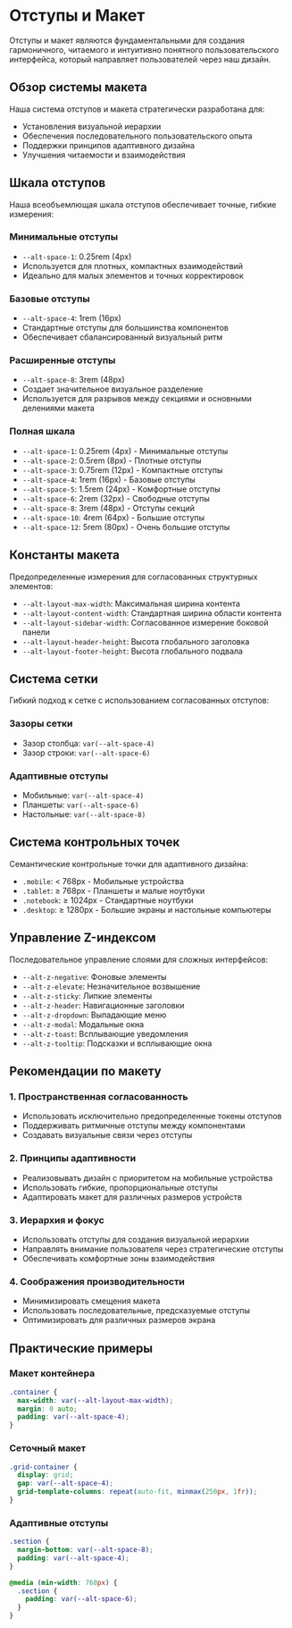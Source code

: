 # Отступы и Макет

Отступы и макет являются фундаментальными для создания гармоничного, читаемого и интуитивно понятного пользовательского интерфейса, который направляет пользователей через наш дизайн.

## Обзор системы макета

Наша система отступов и макета стратегически разработана для:
- Установления визуальной иерархии
- Обеспечения последовательного пользовательского опыта
- Поддержки принципов адаптивного дизайна
- Улучшения читаемости и взаимодействия

## Шкала отступов

Наша всеобъемлющая шкала отступов обеспечивает точные, гибкие измерения:

### Минимальные отступы
- `--alt-space-1`: 0.25rem (4px)
- Используется для плотных, компактных взаимодействий
- Идеально для малых элементов и точных корректировок

### Базовые отступы
- `--alt-space-4`: 1rem (16px)
- Стандартные отступы для большинства компонентов
- Обеспечивает сбалансированный визуальный ритм

### Расширенные отступы
- `--alt-space-8`: 3rem (48px)
- Создает значительное визуальное разделение
- Используется для разрывов между секциями и основными делениями макета

### Полная шкала
- `--alt-space-1`: 0.25rem (4px) - Минимальные отступы
- `--alt-space-2`: 0.5rem (8px) - Плотные отступы
- `--alt-space-3`: 0.75rem (12px) - Компактные отступы
- `--alt-space-4`: 1rem (16px) - Базовые отступы
- `--alt-space-5`: 1.5rem (24px) - Комфортные отступы
- `--alt-space-6`: 2rem (32px) - Свободные отступы
- `--alt-space-8`: 3rem (48px) - Отступы секций
- `--alt-space-10`: 4rem (64px) - Большие отступы
- `--alt-space-12`: 5rem (80px) - Очень большие отступы

## Константы макета

Предопределенные измерения для согласованных структурных элементов:

- `--alt-layout-max-width`: Максимальная ширина контента
- `--alt-layout-content-width`: Стандартная ширина области контента
- `--alt-layout-sidebar-width`: Согласованное измерение боковой панели
- `--alt-layout-header-height`: Высота глобального заголовка
- `--alt-layout-footer-height`: Высота глобального подвала

## Система сетки

Гибкий подход к сетке с использованием согласованных отступов:

### Зазоры сетки
- Зазор столбца: `var(--alt-space-4)`
- Зазор строки: `var(--alt-space-6)`

### Адаптивные отступы
- Мобильные: `var(--alt-space-4)`
- Планшеты: `var(--alt-space-6)`
- Настольные: `var(--alt-space-8)`

## Система контрольных точек

Семантические контрольные точки для адаптивного дизайна:

- `.mobile`: < 768px - Мобильные устройства
- `.tablet`: ≥ 768px - Планшеты и малые ноутбуки
- `.notebook`: ≥ 1024px - Стандартные ноутбуки
- `.desktop`: ≥ 1280px - Большие экраны и настольные компьютеры

## Управление Z-индексом

Последовательное управление слоями для сложных интерфейсов:

- `--alt-z-negative`: Фоновые элементы
- `--alt-z-elevate`: Незначительное возвышение
- `--alt-z-sticky`: Липкие элементы
- `--alt-z-header`: Навигационные заголовки
- `--alt-z-dropdown`: Выпадающие меню
- `--alt-z-modal`: Модальные окна
- `--alt-z-toast`: Всплывающие уведомления
- `--alt-z-tooltip`: Подсказки и всплывающие окна

## Рекомендации по макету

### 1. Пространственная согласованность
- Использовать исключительно предопределенные токены отступов
- Поддерживать ритмичные отступы между компонентами
- Создавать визуальные связи через отступы

### 2. Принципы адаптивности
- Реализовывать дизайн с приоритетом на мобильные устройства
- Использовать гибкие, пропорциональные отступы
- Адаптировать макет для различных размеров устройств

### 3. Иерархия и фокус
- Использовать отступы для создания визуальной иерархии
- Направлять внимание пользователя через стратегические отступы
- Обеспечивать комфортные зоны взаимодействия

### 4. Соображения производительности
- Минимизировать смещения макета
- Использовать последовательные, предсказуемые отступы
- Оптимизировать для различных размеров экрана

## Практические примеры

### Макет контейнера

```css
.container {
  max-width: var(--alt-layout-max-width);
  margin: 0 auto;
  padding: var(--alt-space-4);
}
```

### Сеточный макет

```css
.grid-container {
  display: grid;
  gap: var(--alt-space-4);
  grid-template-columns: repeat(auto-fit, minmax(250px, 1fr));
}
```

### Адаптивные отступы

```css
.section {
  margin-bottom: var(--alt-space-8);
  padding: var(--alt-space-4);
}

@media (min-width: 768px) {
  .section {
    padding: var(--alt-space-6);
  }
}
```
